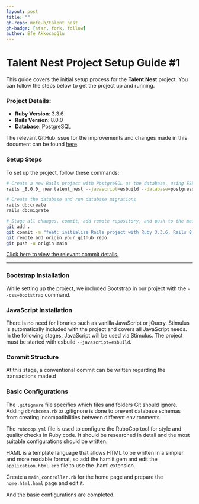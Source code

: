 ```yaml
---
layout: post
title: ""
gh-repo: mefe-b/talent_nest
gh-badge: [star, fork, follow]
author: Efe Akkocaoğlu
---
```


# Talent Nest Project Setup Guide #1

This guide covers the initial setup process for the **Talent Nest** project. You can follow the steps below to get the project up and running.

### Project Details:

- **Ruby Version**: 3.3.6
- **Rails Version**: 8.0.0
- **Database**: PostgreSQL

The relevant GitHub issue for the improvements and changes made in this document can be found [here](https://github.com/mefe-b/talent_nest/issues/1).

### Setup Steps

To set up the project, follow these commands:

```bash
# Create a new Rails project with PostgreSQL as the database, using ESBuild for JavaScript and Bootstrap for CSS
rails _8.0.0_ new talent_nest --javascript=esbuild --database=postgresql --css=bootstrap

# Create the database and run database migrations
rails db:create
rails db:migrate

# Stage all changes, commit, add remote repository, and push to the main branchd
git add .
git commit -m "feat: initialize Rails project with Ruby 3.3.6, Rails 8, and PostgreSQL"
git remote add origin your_github_repo
git push -u origin main
```

[Click here to view the relevant commit details.](https://github.com/mefe-b/talent_nest/commit/3809a18acd34a7ae1611ad5f25066dee45cd705e)

---
### Bootstrap Installation

While setting up the project, we included Bootstrap in our project with the `--css=bootstrap` command.

### JavaScript Installation

There is no need for libraries such as vanilla JavaScript or jQuery. Stimulus is automatically included with the project and covers all JavaScript needs. In the following stages, JavaScript will be used via Stimulus. The project must be started with esbuild `--javascript=esbuild`.

### Commit Structure

At this stage, a conventional commit can be written regarding the transactions made.d

### Basic Configurations

The `.gitignore` file specifies which files and folders Git should ignore.
Adding `db/shcema.rb` to .gitignore is done to prevent database schemas from creating incompatibilities between different environments

The `rubocop.yml` file is used to configure the RuboCop tool for style and quality checks in Ruby code. It should be researched in detail and the most suitable configurations should be written.

HAML is a template language that allows HTML to be written in a simpler and more readable format,
so add the hamlit gem and edit the `application.html.erb` file to use the .haml extension.

Create a `main_controller.rb` for the home page and prepare the `home.html.haml` page and edit it.

And the basic configurations are completed.